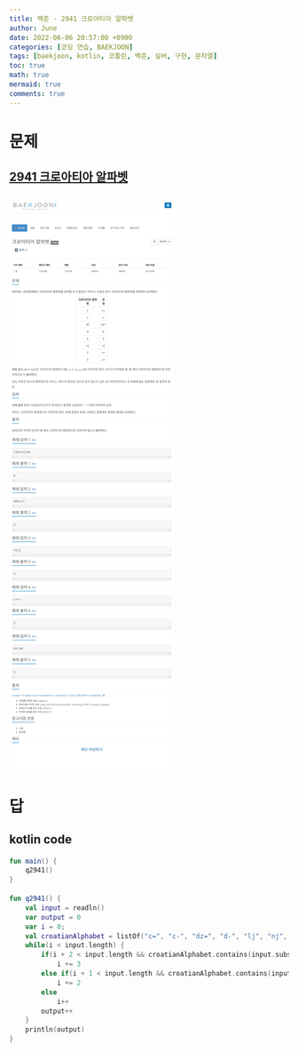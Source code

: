 ```yaml
---
title: 백준 - 2941 크로아티아 알파벳
author: June
date: 2022-06-06 20:57:00 +0900
categories: [코딩 연습, BAEKJOON]
tags: [baekjoon, kotlin, 코틀린, 백준, 실버, 구현, 문자열]
toc: true
math: true
mermaid: true
comments: true
---
```

# 문제
## [2941 크로아티아 알파벳](https://www.acmicpc.net/problem/2941)
## ![screencapture](/posts/coding-practice/baekjoon/screencapture-acmicpc-net-problem-2941.png)

# 답
## kotlin code
```kotlin
fun main() {
    q2941()
}

fun q2941() {
    val input = readln()
    var output = 0
    var i = 0;
    val croatianAlphabet = listOf("c=", "c-", "dz=", "d-", "lj", "nj", "s=", "z=")
    while(i < input.length) {
        if(i + 2 < input.length && croatianAlphabet.contains(input.substring(i, i + 3)))
            i += 3
        else if(i + 1 < input.length && croatianAlphabet.contains(input.substring(i, i + 2)))
            i += 2
        else
            i++
        output++
    }
    println(output)
}
```